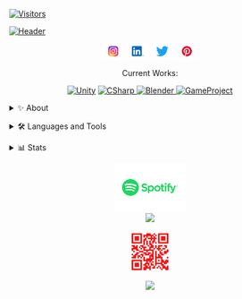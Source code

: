 <!-- <h2 align="center"> <b> Hi! </b> <img src="https://github.com/arslanugur/arslanugur/blob/arslan/wave.gif" width="35px"> </h2> -->

<p align="left">
<a href="https://github.com/Muh-Emir/Muh-Emir">
    <img src="https://komarev.com/ghpvc/?username=Muh-Emir" alt="Visitors" />   
</a>
</p>

[![Header](https://github.com/arslanugur/arslanugur/blob/arslan/readme_header.gif)](https://www.linkedin.com/in/muhemir)


<!-- LOGOS: https://www.logo.wine/ fiver, freelancer, upwork, discord -->
<p align="center">
    <a href="https://www.instagram.com/emirgencc_">
        <img width="40" src="https://github.com/Muh-Emir/Muh-Emir/blob/main/icons/Instagram-Logo.svg" alt="My Instagram" /></a>
    <a href="https://www.linkedin.com/in/muhemir" target="_blank">
        <img width="40" src="https://github.com/Muh-Emir/Muh-Emir/blob/main/icons/LinkedIn-Logo.svg" alt="My LinkedIn" /></a>
    <a href="https://twitter.com/MuhEmirGenc" target="_blank">
        <img width="40" src="https://github.com/Muh-Emir/Muh-Emir/blob/main/icons/Twitter-Logo.svg" alt="My Twitter" /></a>
    <a href="https://tr.pinterest.com/muhemir/_saved/" target="_blank">
        <img width="40" src="https://github.com/Muh-Emir/Muh-Emir/blob/main/icons/Pinterest-Logo.svg" alt="My Pinterest" /></a>
</p>


<p align="center">
    Current Works:  
</p>

<p align="center">
    <a href="https://unity.com/" target="_blank"> <img src="https://api.iconify.design/logos/unity.svg" alt="Unity" width="40" style="background-color: white;" /></a>
    <a href="https://github.com/Muh-Emir/TetrisRun" target="_blank"> <img src="https://api.iconify.design/logos/c-sharp.svg" alt="CSharp" width="40" height="40" /> </a>
    <a href="https://www.blender.org/" target="_blank"> <img src="https://api.iconify.design/logos/blender.svg" alt="Blender" width="40" height="40" /> </a>
    <a href="https://github.com/Muh-Emir/TetrisRun" target="_blank"> <img src="https://api.iconify.design/emojione-v1/video-game.svg" alt="GameProject" width="40" /></a>
</p>


<!--About-->
<p align="left">
<details>
 <summary> ✨ About </summary>

```yaml
    Muhammed Emir Genç
    Düzce, Türkiye
```

</details> </p>


    
<!--Languages and Tools https://iconify.design/ -->  
<details>
    <summary> 🛠️ Languages and Tools </summary> <br />
    <!--
        <p align="center">
        <a href="https://github.com/Muh-Emir">
            <img width="50%" src="https://github.com/Muh-Emir/Muh-Emir/blob/main/gifs/Develop.gif" /> </a>
        </p>
    -->
    <p align="center" style="background-color: white;">
        <a href="https://unity.com/" target="_blank"> <img src="https://api.iconify.design/fa6-brands/unity.svg?color=%23ffffff" alt="python" width="40" height="40" /> </a>
        <a href="https://dotnet.microsoft.com/en-us/learn/csharp" target="_blank"> <img src="https://api.iconify.design/logos:c-sharp.svg" alt="csharp" width="40" height="40" /> </a>
        <a href="https://www.sketchup.com/" target="_blank"  style="background-color: white;" > <img src="https://api.iconify.design/file-icons/sketchup-make.svg?color=%23ba3329" alt="Sketchup" width="30" height="30" /></a>
        <a href="https://www.gimp.org/" target="_blank"> <img src="https://api.iconify.design/simple-icons/gimp.svg?color=%234A4A4A" alt="Gimp2" width="40" height="40" /> </a>
        <a href="https://www.blender.org/" target="_blank"> <img src="https://api.iconify.design/logos/blender.svg" alt="Blender" width="40" height="40" /> </a>
        <a href="https://www.unrealengine.com/" target="_blank"> <img src="https://api.iconify.design/fontisto/unreal-engine.svg?color=%23ffffff" alt="UnrealEngine" width="40" height="40" /> </a>
        <a href="https://www.arduino.cc//" target="_blank"> <img src="https://api.iconify.design/vscode-icons/file-type-arduino.svg" alt="Arduino" width="40" height="40" /> </a>
        <a href="https://www.yoyogames.com/" target="_blank"> <img src="https://api.iconify.design/vscode-icons/file-type-gamemaker.svg" alt="GameMaker" width="40" height="40" /> </a>
        <a href="https://www.piskelapp.com/" target="_blank"> <img src="https://api.iconify.design/carbon/gradient.svg?color=%23ffffff" alt="Piskel" width="40" height="40" /> </a>
        <a href="https://www.adobe.com/tr/products/photoshop/" target="_blank"> <img src="https://api.iconify.design/vscode-icons/file-type-photoshop.svg" alt="Photoshop" width="40" height="40" /> </a>
        <a href="https://firebase.google.com/" target="_blank"> <img src="https://api.iconify.design/logos/firebase.svg" alt="Firebase" width="40" height="40" /> </a>
        <a href="https://www.microsoft.com/en-us/sql-server" target="_blank"> <img src="https://api.iconify.design/vscode-icons/file-type-plsql.svg" width="50" height="50" /> </a>
        <a href="https://cloud.google.com" target="_blank"> <img src="https://api.iconify.design/logos:google-cloud.svg" alt="gcp" width="40" height="40" /> </a>
    </p>
</details>



<!--Stats-->
<p><details>
  <summary> 📊 Stats </summary><br/>
    <p align="center">
<img width="40%" src="https://github-readme-stats.vercel.app/api?username=arslanugur&show_icons=true&theme=tokyonight" />
<a href="https://github.com/arslanugur">
    <img width="15%" src="https://github.com/arslanugur/arslanugur/blob/arslan/gifs/redrocket.gif" /> </a>   
<img width="40%" src="https://github-readme-streak-stats.herokuapp.com/?user=arslanugur&theme=tokyonight" />  
</details></p>

<!-- Spotify -->
<p align="center">
    <a href="https://open.spotify.com/playlist/4F63lVsqsa7xa9rGdLLRb4?si=TGLCuEyWTFiTKxkRnzVh9g&utm_source=copy-link">
  <img width="130px" src="https://github.com/arslanugur/arslanugur/blob/arslan/icons/Spotify-Logo.svg" />
</a><br/>
    <a href="https://spotify-github-profile.vercel.app/api/view.svg?uid=11139457861&redirect=true">
    <img src="https://spotify-github-profile.vercel.app/api/view.svg?uid=11139457861&cover_image=true&theme=novatorem&bar_color=ff0000&bar_color_cover=false">
  </a> </p>

<p align="center">
    <a href="https://github.com/arslanugur" target="_blank">
  <img src="https://github.com/arslanugur/arslanugur/blob/arslan/QR.jpg" alt="QR-Code" width="70" >
</a> </p>






<!--
<h2>Latest Tweets</h2>
<p><a href="https://twitter.com/arslanuguur"><img src="https://github-readme-twitter.gazf.vercel.app/api?id=arslanuguur&amp;layout=wide" alt="github-readme-twitter"></a></p>
-->

<!--  <p align="center"> <img src="https://github-readme-stats.vercel.app/api?username=arslanugur&show_icons=true&theme=gotham" alt="arslanugur" />   -->
<!--  ![Top Langs](https://github-readme-stats.vercel.app/api/top-langs/?username=arslanugur&hide=TeX&layout=compact)  -->
<!-- https://wa.me/qr/F4CP7YCCPZCZB1 -->


<!--
<table><tr><td valign="top" width="33%">

### Frontend  
<div align="center">
    <a href="https://vuejs.org/" target="_blank"> <img src="https://api.iconify.design/logos:vue.svg" alt="vuejs" width="40" height="40"/> </a>
</div></td><td valign="top" width="33%">

### Backend  
<div align="center">
    <a href="https://www.python.org" target="_blank"> <img src="https://api.iconify.design/logos:python.svg" alt="python" width="40" height="40"/> </a>
</div></td><td valign="top" width="33%">

### DevOps  
<div align="center">  
<img style="margin: 10px" src="https://profilinator.rishav.dev/skills-assets/gnu_bash-icon.svg" alt="Bash" height="50" />  
</div></td></tr></table>  
<br/>     
-->

<!--END_SECTION:waka-->
<p align="center">
  <img src="https://capsule-render.vercel.app/api?type=waving&color=gradient&height=70&section=footer"/>
</p>
  
